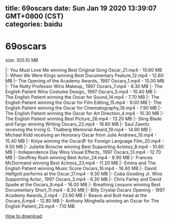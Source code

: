 
title: 69oscars
date: Sun Jan 19 2020 13:39:07 GMT+0800 (CST)    
categories: baidu
---

# 69oscars
size: 305.10 MB
 
 
|- You Must Love Me winning Best Original Song Oscar_21.mp4 - 10.60 MB
|- When We Were Kings winning Best Documentary Feature_12.mp4 - 12.60 MB
|- The Opening of the Academy Awards_ 1997 Oscars_1.mp4 - 15.00 MB
|- The Nutty Professor Wins Makeup_ 1997 Oscars_7.mp4 - 8.30 MB
|- The English Patient Wins Costume Design_ 1997 Oscars_5.mp4 - 10.40 MB
|- The English Patient winning the Oscar for Sound_14.mp4 - 7.70 MB
|- The English Patient winning the Oscar for Film Editing_15.mp4 - 9.00 MB
|- The English Patient winning the Oscar for Cinematography_18.mp4 - 7.90 MB
|- The English Patient winning the Oscar for Art Direction_4.mp4 - 10.30 MB
|- The English Patient winning Best Picture_26.mp4 - 13.20 MB
|- Sling Blade and Fargo winning Writing Oscars_22.mp4 - 16.80 MB
|- Saul Zaentz receiving the Irving G. Thalberg Memorial Award_19.mp4 - 14.90 MB
|- Michael Kidd receiving an Honorary Oscar from Julie Andrews_10.mp4 - 15.40 MB
|- Kolya winning the Oscar庐 for Foreign Language Film_20.mp4 - 9.50 MB
|- Juliette Binoche winning Best Supporting Actress_8.mp4 - 10.60 MB
|- Independence Day Wins Visual Effects_ 1997 Oscars_13.mp4 - 12.70 MB
|- Geoffrey Rush winning Best Actor_24.mp4 - 8.90 MB
|- Frances McDormand winning Best Actress_23.mp4 - 11.20 MB
|- Emma and The English Patient winning Music Score Oscars_16.mp4 - 16.40 MB
|- David Helfgott performs at the Oscar_17.mp4 - 9.30 MB
|- Cuba Gooding Jr. Wins Supporting Actor_ 1997 Oscars_3.mp4 - 6.30 MB
|- Chris Farley and David Spade at the Oscars_9.mp4 - 16.00 MB
|- Breathing Lessons winning Best Documentary Short_11.mp4 - 8.30 MB
|- Billy Crystal Oscars Opening - 1997 Academy Awards_2.mp4 - 23.90 MB
|- Beavis and Butt-head at the Oscars_6.mp4 - 12.80 MB
|- Anthony Minghella winning an Oscar for The English Patient_25.mp4 - 7.10 MB

[How to download](https://bpcam.bemobtrk.com/go/2ceec3aa-1ca2-46d6-b9ff-aaa5c184517c?jno=5426)